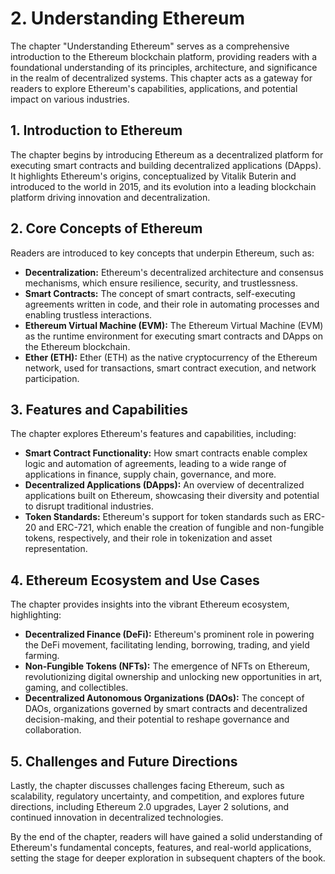 # 2. Understanding Ethereum
The chapter "Understanding Ethereum" serves as a comprehensive introduction to the Ethereum blockchain platform, providing readers with a foundational understanding of its principles, architecture, and significance in the realm of decentralized systems. This chapter acts as a gateway for readers to explore Ethereum's capabilities, applications, and potential impact on various industries.

## 1. Introduction to Ethereum
The chapter begins by introducing Ethereum as a decentralized platform for executing smart contracts and building decentralized applications (DApps). It highlights Ethereum's origins, conceptualized by Vitalik Buterin and introduced to the world in 2015, and its evolution into a leading blockchain platform driving innovation and decentralization.

## 2. Core Concepts of Ethereum
Readers are introduced to key concepts that underpin Ethereum, such as:

- **Decentralization:** Ethereum's decentralized architecture and consensus mechanisms, which ensure resilience, security, and trustlessness.
- **Smart Contracts:** The concept of smart contracts, self-executing agreements written in code, and their role in automating processes and enabling trustless interactions.
- **Ethereum Virtual Machine (EVM):** The Ethereum Virtual Machine (EVM) as the runtime environment for executing smart contracts and DApps on the Ethereum blockchain.
- **Ether (ETH):** Ether (ETH) as the native cryptocurrency of the Ethereum network, used for transactions, smart contract execution, and network participation.

## 3. Features and Capabilities
The chapter explores Ethereum's features and capabilities, including:

- **Smart Contract Functionality:** How smart contracts enable complex logic and automation of agreements, leading to a wide range of applications in finance, supply chain, governance, and more.
- **Decentralized Applications (DApps):** An overview of decentralized applications built on Ethereum, showcasing their diversity and potential to disrupt traditional industries.
- **Token Standards:** Ethereum's support for token standards such as ERC-20 and ERC-721, which enable the creation of fungible and non-fungible tokens, respectively, and their role in tokenization and asset representation.

## 4. Ethereum Ecosystem and Use Cases
The chapter provides insights into the vibrant Ethereum ecosystem, highlighting:

- **Decentralized Finance (DeFi):** Ethereum's prominent role in powering the DeFi movement, facilitating lending, borrowing, trading, and yield farming.
- **Non-Fungible Tokens (NFTs):** The emergence of NFTs on Ethereum, revolutionizing digital ownership and unlocking new opportunities in art, gaming, and collectibles.
- **Decentralized Autonomous Organizations (DAOs):** The concept of DAOs, organizations governed by smart contracts and decentralized decision-making, and their potential to reshape governance and collaboration.

## 5. Challenges and Future Directions
Lastly, the chapter discusses challenges facing Ethereum, such as scalability, regulatory uncertainty, and competition, and explores future directions, including Ethereum 2.0 upgrades, Layer 2 solutions, and continued innovation in decentralized technologies.

By the end of the chapter, readers will have gained a solid understanding of Ethereum's fundamental concepts, features, and real-world applications, setting the stage for deeper exploration in subsequent chapters of the book.
